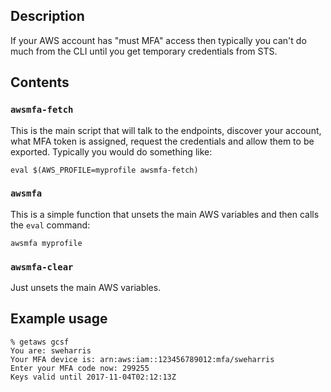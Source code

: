 ## Description

If your AWS account has "must MFA" access then typically you can't do much from the CLI until you get temporary credentials from STS.

## Contents

### `awsmfa-fetch`

This is the main script that will talk to the endpoints, discover your account, what MFA token is assigned, request the credentials and allow them to be exported. Typically you would do something like:
```
eval $(AWS_PROFILE=myprofile awsmfa-fetch)
```

### `awsmfa`

This is a simple function that unsets the main AWS variables and then calls the `eval` command:
```
awsmfa myprofile
```

### `awsmfa-clear`
Just unsets the main AWS variables.


## Example usage

```
% getaws gcsf
You are: sweharris
Your MFA device is: arn:aws:iam::123456789012:mfa/sweharris
Enter your MFA code now: 299255
Keys valid until 2017-11-04T02:12:13Z
```
